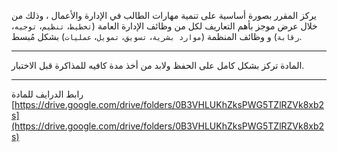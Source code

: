 يركز المقرر بصورة أساسية على تنمية مهارات الطالب في الإدارة والأعمال ، وذلك من خلال عرض موجز بأهم التعاريف لكل من وظائف
الإدارة العامة (`تخطيط`، `تنظيم`، `توجيه`، `رقابة`) و وظائف المنظمة (`موارد بشرية`، `تسويق`، `تمويل`، `عمليات`) بشكل
مُبسط.

---
المادة تركز بشكل كامل على الحفظ ولابد من أخذ مدة كافيه للمذاكرة قبل الاختبار.

---
رابط الدرايف للمادة
[https://drive.google.com/drive/folders/0B3VHLUKhZksPWG5TZlRZVk8xb2s](https://drive.google.com/drive/folders/0B3VHLUKhZksPWG5TZlRZVk8xb2s)
